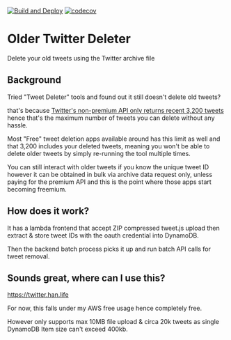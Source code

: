 [![Build and Deploy](https://github.com/logan-han/twitter-deleter/actions/workflows/deploy.yml/badge.svg?branch=main)](https://github.com/logan-han/twitter-deleter/actions/workflows/deploy.yml)
[![codecov](https://codecov.io/gh/logan-han/twitter-deleter/branch/main/graph/badge.svg?token=LhKvIYdu4P)](https://codecov.io/gh/logan-han/twitter-deleter)

# Older Twitter Deleter

Delete your old tweets using the Twitter archive file

## Background

Tried "Tweet Deleter" tools and found out it still doesn't delete old tweets?

that's because [Twitter's non-premium API only returns recent 3,200 tweets](https://developer.twitter.com/en/docs/twitter-api/v1/tweets/timelines/api-reference/get-statuses-user_timeline) hence that's the maximum number of tweets you can delete without any hassle.

Most "Free" tweet deletion apps available around has this limit as well and that 3,200 includes your deleted tweets, meaning you won't be able to delete older tweets by simply re-running the tool multiple times.

You can still interact with older tweets if you know the unique tweet ID however it can be obtained in bulk via archive data request only, unless paying for the premium API and this is the point where those apps start becoming freemium.

## How does it work?

It has a lambda frontend that accept ZIP compressed tweet.js upload then extract & store tweet IDs with the oauth credential into DynamoDB.

Then the backend batch process picks it up and run batch API calls for tweet removal.

## Sounds great, where can I use this?

https://twitter.han.life

For now, this falls under my AWS free usage hence completely free.

However only supports max 10MB file upload & circa 20k tweets as single DynamoDB Item size can't exceed 400kb.
